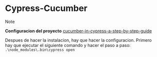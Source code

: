 # Cypress-Cucumber

> [!NOTE] 
> **Configuracion del proyecto**
> [cucumber-in-cypress-a-step-by-step-guide][def]
>
> Despues de hacer la instalacion, hay que hacer la configuracion. Primero hay que ejecutar el siguiente comando y hacer el paso a paso: ` .\node_modules\.bin\cypress open`


[def]: https://filiphric.com/cucumber-in-cypress-a-step-by-step-guide